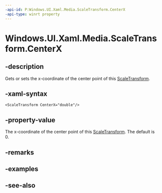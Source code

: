 ```yaml
---
-api-id: P:Windows.UI.Xaml.Media.ScaleTransform.CenterX
-api-type: winrt property
---
```


<!-- Property syntax
public double CenterX { get;  set; }
-->

# Windows.UI.Xaml.Media.ScaleTransform.CenterX

## -description
Gets or sets the x-coordinate of the center point of this [ScaleTransform](scaletransform.md).



## -xaml-syntax
```xaml
<ScaleTransform CenterX="double"/>
```


## -property-value
The x-coordinate of the center point of this [ScaleTransform](scaletransform.md). The default is 0.

## -remarks

## -examples

## -see-also
